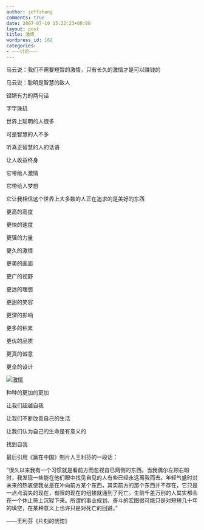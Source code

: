 ```yaml
---
author: jeffzhang
comments: true
date: 2007-07-10 15:22:23+00:00
layout: post
title: 激情
wordpress_id: 162
categories:
- ———讨论———
---
```


[](http://photo.blog.sina.com.cn/showpic.html#blogid=57f94311010008ep&url=http://static5.photo.sina.com.cn/orignal/57f9431166680399461b4)马云说：我们不需要短暂的激情，只有长久的激情才是可以赚钱的

马云说：聪明是智慧的敌人

铿锵有力的两句话

字字珠玑

世界上聪明的人很多

可是智慧的人不多

听真正智慧的人的话语

让人收益终身

它带给人激情

它带给人梦想

它让我相信这个世界上大多数的人正在追求的是美好的东西

更高的高度

更快的速度

更强的力量

更久的激情

更美的画面

更广的视野

更远的理想

更甜的笑容

更深的影响

更多的积累

更优的品质

更真的诚意

更全的设计

[![激情](http://simg.sinajs.cn/blog7style/images/common/sg_trans.gif)](http://photo.blog.sina.com.cn/showpic.html#blogid=57f94311010008ep&url=http://static5.photo.sina.com.cn/orignal/57f9431166680399461b4)

种种的更加的更加

让我们超越自我

让我们不断改善自己的生活

让我们认为自己的生命是有意义的

找到自我

最后引用《赢在中国》制片人王利芬的一段话：

“很久以来我有一个习惯就是看前方而忽视自已两侧的东西。当我偶尔左顾右盼时，我发现一些能在他们眼中找见自见的人有些已经永远离我而去。年轻气盛时对未来的热衷使我总是在冲向前方某个东西，其实前方的那个东西并不存在，它只是一点点消失的现在，有限的现在的组接就通到了死亡。生前千差万别的人其实都会在一个休止符上沉寂下来。所谓的事业规划、奋斗的宏图很可能只是对短短几十年的填空，在某种意义上也许只是对死亡的回避。”

——王利芬《片刻的恍惚》

